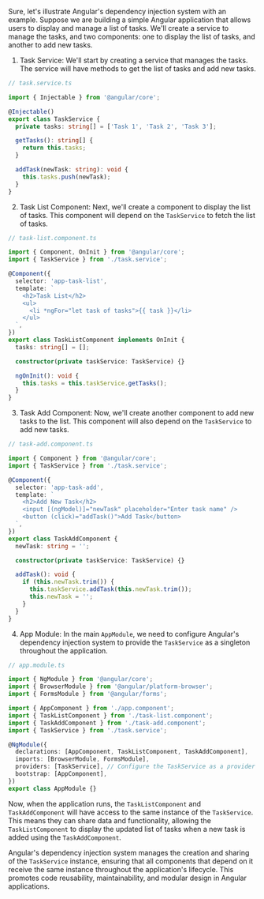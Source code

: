 Sure, let's illustrate Angular's dependency injection system with an example. Suppose we are building a simple Angular application that allows users to display and manage a list of tasks. We'll create a service to manage the tasks, and two components: one to display the list of tasks, and another to add new tasks.

1. Task Service:
We'll start by creating a service that manages the tasks. The service will have methods to get the list of tasks and add new tasks.

```typescript
// task.service.ts

import { Injectable } from '@angular/core';

@Injectable()
export class TaskService {
  private tasks: string[] = ['Task 1', 'Task 2', 'Task 3'];

  getTasks(): string[] {
    return this.tasks;
  }

  addTask(newTask: string): void {
    this.tasks.push(newTask);
  }
}
```

2. Task List Component:
Next, we'll create a component to display the list of tasks. This component will depend on the `TaskService` to fetch the list of tasks.

```typescript
// task-list.component.ts

import { Component, OnInit } from '@angular/core';
import { TaskService } from './task.service';

@Component({
  selector: 'app-task-list',
  template: `
    <h2>Task List</h2>
    <ul>
      <li *ngFor="let task of tasks">{{ task }}</li>
    </ul>
  `,
})
export class TaskListComponent implements OnInit {
  tasks: string[] = [];

  constructor(private taskService: TaskService) {}

  ngOnInit(): void {
    this.tasks = this.taskService.getTasks();
  }
}
```

3. Task Add Component:
Now, we'll create another component to add new tasks to the list. This component will also depend on the `TaskService` to add new tasks.

```typescript
// task-add.component.ts

import { Component } from '@angular/core';
import { TaskService } from './task.service';

@Component({
  selector: 'app-task-add',
  template: `
    <h2>Add New Task</h2>
    <input [(ngModel)]="newTask" placeholder="Enter task name" />
    <button (click)="addTask()">Add Task</button>
  `,
})
export class TaskAddComponent {
  newTask: string = '';

  constructor(private taskService: TaskService) {}

  addTask(): void {
    if (this.newTask.trim()) {
      this.taskService.addTask(this.newTask.trim());
      this.newTask = '';
    }
  }
}
```

4. App Module:
In the main `AppModule`, we need to configure Angular's dependency injection system to provide the `TaskService` as a singleton throughout the application.

```typescript
// app.module.ts

import { NgModule } from '@angular/core';
import { BrowserModule } from '@angular/platform-browser';
import { FormsModule } from '@angular/forms';

import { AppComponent } from './app.component';
import { TaskListComponent } from './task-list.component';
import { TaskAddComponent } from './task-add.component';
import { TaskService } from './task.service';

@NgModule({
  declarations: [AppComponent, TaskListComponent, TaskAddComponent],
  imports: [BrowserModule, FormsModule],
  providers: [TaskService], // Configure the TaskService as a provider
  bootstrap: [AppComponent],
})
export class AppModule {}
```

Now, when the application runs, the `TaskListComponent` and `TaskAddComponent` will have access to the same instance of the `TaskService`. This means they can share data and functionality, allowing the `TaskListComponent` to display the updated list of tasks when a new task is added using the `TaskAddComponent`.

Angular's dependency injection system manages the creation and sharing of the `TaskService` instance, ensuring that all components that depend on it receive the same instance throughout the application's lifecycle. This promotes code reusability, maintainability, and modular design in Angular applications.
